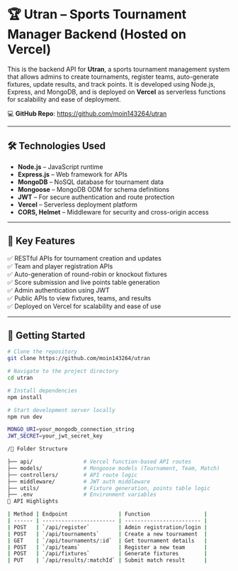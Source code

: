 # 🏆 Utran – Sports Tournament Manager Backend (Hosted on Vercel)

This is the backend API for **Utran**, a sports tournament management system that allows admins to create tournaments, register teams, auto-generate fixtures, update results, and track points. It is developed using Node.js, Express, and MongoDB, and is deployed on **Vercel** as serverless functions for scalability and ease of deployment.

💻 **GitHub Repo**: https://github.com/moin143264/utran

---

## 🛠️ Technologies Used

- **Node.js** – JavaScript runtime  
- **Express.js** – Web framework for APIs  
- **MongoDB** – NoSQL database for tournament data  
- **Mongoose** – MongoDB ODM for schema definitions  
- **JWT** – For secure authentication and route protection  
- **Vercel** – Serverless deployment platform  
- **CORS, Helmet** – Middleware for security and cross-origin access

---

## 📂 Key Features

✅ RESTful APIs for tournament creation and updates  
✅ Team and player registration APIs  
✅ Auto-generation of round-robin or knockout fixtures  
✅ Score submission and live points table generation  
✅ Admin authentication using JWT  
✅ Public APIs to view fixtures, teams, and results  
✅ Deployed on Vercel for scalability and ease of use

---

## 🚀 Getting Started

```bash
# Clone the repository
git clone https://github.com/moin143264/utran

# Navigate to the project directory
cd utran

# Install dependencies
npm install

# Start development server locally
npm run dev

MONGO_URI=your_mongodb_connection_string
JWT_SECRET=your_jwt_secret_key

/📁 Folder Structure

├── api/                # Vercel function-based API routes
├── models/             # Mongoose models (Tournament, Team, Match)
├── controllers/        # API route logic
├── middleware/         # JWT auth middleware
├── utils/              # Fixture generation, points table logic
├── .env                # Environment variables
📡 API Highlights

| Method | Endpoint                | Function                 |
| ------ | ----------------------- | ------------------------ |
| POST   | `/api/register`         | Admin registration/login |
| POST   | `/api/tournaments`      | Create a new tournament  |
| GET    | `/api/tournaments/:id`  | Get tournament details   |
| POST   | `/api/teams`            | Register a new team      |
| POST   | `/api/fixtures`         | Generate fixtures        |
| PUT    | `/api/results/:matchId` | Submit match result      |
